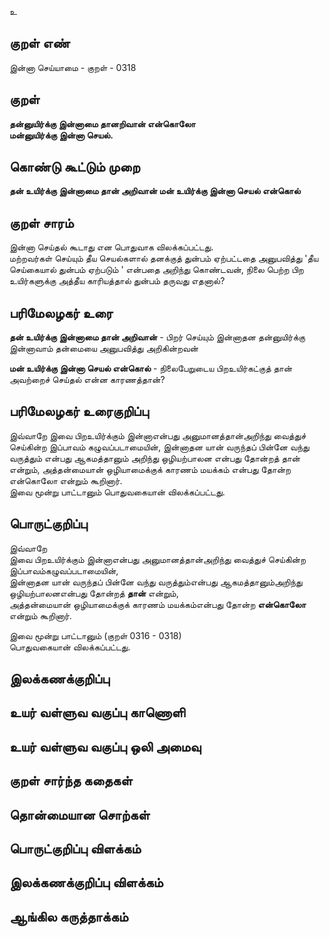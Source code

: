 உ

## குறள் எண் 

இன்னா செய்யாமை - குறள் - 0318  

## குறள் 

**தன்னுயிர்க்கு இன்னாமை தானறிவான் என்கொலோ  
மன்னுயிர்க்கு இன்னா செயல்.**

## கொண்டு கூட்டும் முறை

**தன் உயிர்க்கு இன்னாமை தான் அறிவான் மன் உயிர்க்கு இன்னா செயல் என்கொல்**

## குறள் சாரம் 

இன்னா செய்தல் கூடாது என பொதுவாக விலக்கப்பட்டது.  
மற்றவர்கள் செய்யும் தீய செயல்களால் தனக்குத் துன்பம் ஏற்பட்டதை அனுபவித்து 'தீய செய்கையால் துன்பம் ஏற்படும் ' என்பதை அறிந்து கொண்டவன், நிலை பெற்ற பிற உயிர்களுக்கு அத்தீய காரியத்தால் துன்பம் தருவது எதனால்?

## பரிமேலழகர் உரை

**தன் உயிர்க்கு இன்னாமை தான் அறிவான்** - பிறர் செய்யும் இன்னாதன தன்னுயிர்க்கு இன்னாவாம் தன்மையை அனுபவித்து அறிகின்றவன்  

**மன் உயிர்க்கு இன்னா செயல் என்கொல்** - நிலைபேறுடைய பிறஉயிர்கட்குத் தான் அவற்றைச் செய்தல் என்ன காரணத்தான்?   

## பரிமேலழகர் உரைகுறிப்பு   

இவ்வாறே இவை பிறஉயிர்க்கும் இன்னாஎன்பது அனுமானத்தான்அறிந்து வைத்துச் செய்கின்ற இப்பாவம் கழுவப்படாமையின், இன்னாதன யான் வருந்தப் பின்னே வந்து வருத்தும் என்பது ஆகமத்தானும் அறிந்து ஒழியற்பாலன என்பது தோன்றத் தான் என்றும், அத்தன்மையான் ஒழியாமைக்குக் காரணம் மயக்கம் என்பது தோன்ற என்கொலோ என்றும் கூறினார்.   
இவை மூன்று பாட்டானும் பொதுவகையான் விலக்கப்பட்டது.  

## பொருட்குறிப்பு 

இவ்வாறே   
இவை பிறஉயிர்க்கும் இன்னாஎன்பது அனுமானத்தான்அறிந்து வைத்துச் செய்கின்ற இப்பாவம்கழுவப்படாமையின்,   
இன்னாதன யான் வருந்தப் பின்னே வந்து வருத்தும்என்பது ஆகமத்தானும்அறிந்து ஒழியற்பாலனஎன்பது தோன்றத் **தான்** என்றும்,  
அத்தன்மையான் ஒழியாமைக்குக் காரணம் மயக்கம்என்பது தோன்ற **என்கொலோ** என்றும் கூறினார்.   

இவை மூன்று பாட்டானும் (குறள் 0316 - 0318)   
பொதுவகையான் விலக்கப்பட்டது.    

## இலக்கணக்குறிப்பு  


## உயர் வள்ளுவ வகுப்பு காணொளி


## உயர் வள்ளுவ வகுப்பு ஒலி அமைவு 

 
## குறள் சார்ந்த கதைகள் 


## தொன்மையான சொற்கள்


## பொருட்குறிப்பு விளக்கம்


## இலக்கணக்குறிப்பு விளக்கம்


## ஆங்கில கருத்தாக்கம் 


